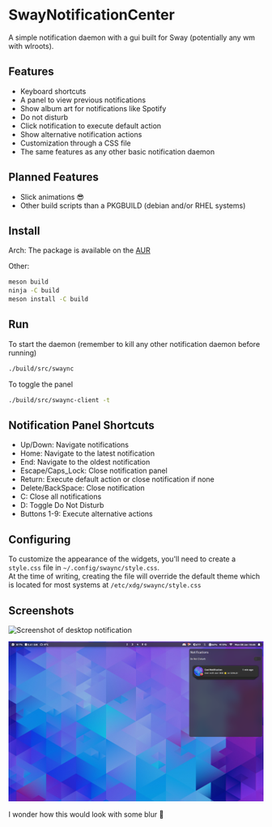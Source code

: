 # SwayNotificationCenter

A simple notification daemon with a gui built for Sway (potentially any wm with wlroots).

## Features

- Keyboard shortcuts
- A panel to view previous notifications
- Show album art for notifications like Spotify
- Do not disturb
- Click notification to execute default action
- Show alternative notification actions
- Customization through a CSS file
- The same features as any other basic notification daemon

## Planned Features

- Slick animations 😎
- Other build scripts than a PKGBUILD (debian and/or RHEL systems)

## Install

Arch:
The package is available on the [AUR](https://aur.archlinux.org/packages/swaync-git/)

Other:

```zsh
meson build
ninja -C build
meson install -C build
```

## Run

To start the daemon (remember to kill any other notification daemon before running)

```zsh
./build/src/swaync
```

To toggle the panel

```zsh
./build/src/swaync-client -t
```

## Notification Panel Shortcuts

- Up/Down: Navigate notifications
- Home: Navigate to the latest notification
- End: Navigate to the oldest notification
- Escape/Caps_Lock: Close notification panel
- Return: Execute default action or close notification if none
- Delete/BackSpace: Close notification
- C: Close all notifications
- D: Toggle Do Not Disturb
- Buttons 1-9: Execute alternative actions

## Configuring

To customize the appearance of the widgets, you'll need to create a `style.css`
file in `~/.config/swaync/style.css`.
<br>
At the time of writing, creating the file will override the default theme which
is located for most systems at `/etc/xdg/swaync/style.css`

## Screenshots

![Screenshot of desktop notification](./assets/desktop.png)

![Screenshot of panel](./assets/panel.png)

I wonder how this would look with some blur 🤔
